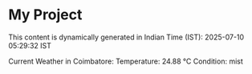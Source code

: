 # My Project

This content is dynamically generated in Indian Time (IST): 2025-07-10 05:29:32 IST


Current Weather in Coimbatore:
Temperature: 24.88 °C
Condition: mist
